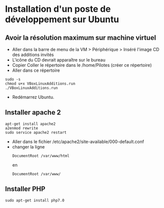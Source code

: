 Installation d'un poste de développement sur Ubuntu
==

Avoir la résolution maximum sur machine virtuel
--
- Aller dans la barre de menu de la VM > Périphérique > Inséré l'image CD des additions invités
- L'icône du CD devrait apparaître sur le bureau
- Copier Coller le répertoire dans le /home/Pilotes (créer ce répertoire)
- Aller dans ce répertoire
<pre><code>sudo -s
chmod u+x VBoxLinuxAdditions.run
./VBoxLinuxAdditions.run</code></pre>
- Redémarrez Ubuntu.

Installer apache 2
--
<pre><code>apt-get install apache2
a2enmod rewrite
sudo service apache2 restart</code></pre>

- Aller dans le fichier /etc/apache2/site-available/000-default.conf
- changer la ligne <pre><code>DocumentRoot /var/www/html</code></pre> en <pre><code>DocumentRoot /var/www/</code></pre> 

Installer PHP
--
<pre><code>sudo apt-get install php7.0</code></pre>


